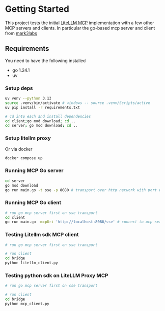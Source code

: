# Getting Started

This project tests the initial [LiteLLM MCP](https://github.com/BerriAI/litellm/pull/9436) implementation with a few other MCP servers and clients. In particular the go-based mcp server and client from [mark3labs](https://github.com/mark3labs/mcp-go/tree/main/examples/everything)

## Requirements

You need to have the following installed

* go 1.24.1
* uv

### Setup deps

```sh
uv venv --python 3.13
source .venv/bin/activate # windows -- source .venv/Scripts/active
uv pip install -r requirements.txt

# cd into each and install dependencies
cd client;go mod download; cd ..
cd server; go mod download; cd ..
```

### Setup litellm proxy

Or via docker

```sh
docker compose up
```

### Running MCP Go server

```sh
cd server
go mod download
go run main.go -t sse -p 8080 # transport over http network with port 8080
```

### Running MCP Go client

```sh
# run go mcp server first on sse transport
cd client
go run main.go -mcpUri 'http://localhost:8080/sse' # connect to mcp server on uri
```

### Testing Litellm sdk MCP client

```sh
# run go mcp server first on sse transport

# run client
cd bridge
python litellm_client.py
```

### Testing python sdk on LiteLLM Proxy MCP

```sh
# run go mcp server first on sse transport

# run client
cd bridge
python mcp_client.py
```
